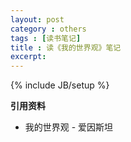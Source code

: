 ```yaml
---
layout: post
category : others
tags : [读书笔记]
title : 读《我的世界观》笔记
excerpt: 
---
```


{% include JB/setup %}


**引用资料**

* 我的世界观 - 爱因斯坦 